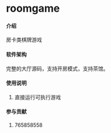 # roomgame

#### 介绍
房卡类棋牌游戏

#### 软件架构
完整的大厅源码，支持开房模式，支持茶馆。
 
#### 使用说明
1. 直接运行可执行游戏 

#### 参与贡献

1. 765858558
